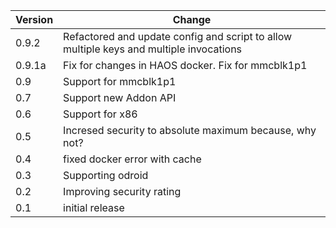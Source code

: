 | Version | Change |
|---|---|
| 0.9.2 | Refactored and update config and script to allow multiple keys and multiple invocations |
| 0.9.1a | Fix for changes in HAOS docker. Fix for mmcblk1p1 |
| 0.9 | Support for mmcblk1p1 |
| 0.7 | Support new Addon API |
| 0.6 | Support for x86 |
| 0.5 | Incresed security to absolute maximum because, why not? |
| 0.4 | fixed docker error with cache |
| 0.3 | Supporting odroid |
| 0.2 | Improving security rating |
| 0.1 | initial release |
